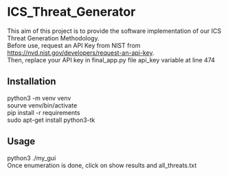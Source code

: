 # ICS_Threat_Generator
This aim of this project is to provide the software implementation of our ICS Threat Generation Methodology. \
Before use, request an API Key from NIST from https://nvd.nist.gov/developers/request-an-api-key. \
Then, replace your API key in final_app.py file api_key variable at line 474

## Installation
python3 -m venv venv \
sourve venv/bin/activate \
pip install -r requirements   
sudo apt-get install python3-tk  

## Usage
python3 ./my_gui \
Once enumeration is done, click on show results and all_threats.txt
